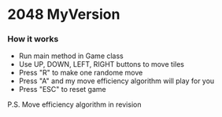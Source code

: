 # 2048 MyVersion

### How it works

- Run main method in Game class
- Use UP, DOWN, LEFT, RIGHT buttons to move tiles
- Press "R" to make one randome move
- Press "A" and my move efficiency algorithm will play for you
- Press "ESC" to reset game

P.S. Move efficiency algorithm in revision
